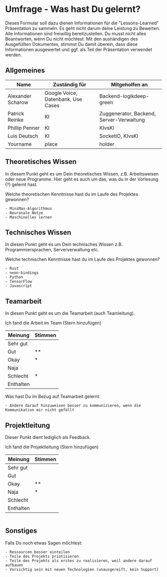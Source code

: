 # Umfrage - Was hast Du gelernt?

Dieses Formular soll dazu dienen Informationen für die "Lessons-Learned" Präsentation zu sammeln. Es geht nicht darum deine Leistung zu Bewerten. Alle Informationen sind freiwillig bereitzustellen. Du musst nicht alles Beantworten, wenn Du nicht möchtest. Mit den aushändigen des Ausgefüllten Dokumentes, stimmst Du damit überein, dass diese Informationen ausgewertet und ggf. als Teil der Präsentation verwendet werden.

## Allgemeines

Name | Zuständig für | Mitgeholfen an
--- | --- | ---
Alexander Scharow | Google Voice, Datenbank, Use Cases | Backend-logikdeep-green
Patrick Reinke | KI | Zuggenerator, Backend, Server-Verwaltung
Phillip Penner | KI | KIvsKI
Luis Deutsch | KI | SocketIO, KIvsKI
Yourname | place | holder

## Theoretisches Wissen

In diesem Punkt geht es um Dein theoretisches Wissen, z.B. Arbeitsweisen oder neue Programme. Hier geht es auch um das, was du in der Vorlesung (?) gelernt hast.

Welche theoretischen Kenntnisse hast du im Laufe des Projektes gewonnen?

```
- MiniMax-Algorithmus
- Neuronale Netze
- Maschinelles lernen
```

## Technisches Wissen

In diesen Punkt geht es um Dein technisches Wissen z.B. Programmiersprachen, Serververwaltung etc.

Welche technischen Kenntnisse hast du im Laufe des Projektes gewonnen?

```
- Rust
- neon-bindings
- Python
- TensorFlow
- Javascript
```

## Teamarbeit

In diesen Punkt geht es um die Teamarbeit (auch Teamleitung).

Ich fand die Arbeit im Team (Stern hinzufügen)

Meinung | Stimmen |
--- | --- |
Sehr gut |  |
Gut | ** |
Okay | * |
Naja  |  |
Schlecht | * |
Enthalten |  |

Was hast Du im Bezug auf Teamarbeit gelernt:

```
- Andere darauf hinzuweisen besser zu kommunizieren, wenn die Kommunikation mir nicht gefällt
```

## Projektleitung

Dieser Punkt dient lediglich als Feedback.

Ich fand die Projektleitung (Stern hinzufügen)

Meinung | Stimmen |
--- | --- |
Sehr gut |  |
Gut |  |
Okay | ** |
Naja  | * |
Schlecht |  |
Enthalten |  |

```

```

## Sonstiges

Falls Du noch etwas Sagen möchtest:
```
- Ressourcen besser einteilen
- Teile des Projekts priotisieren
- Teile des Projekts als erstes zu realisieren, weil andere darauf aufbauen
- Vorsichtig sein mit neuen Technologien (unausgereift, kein Support)
```
